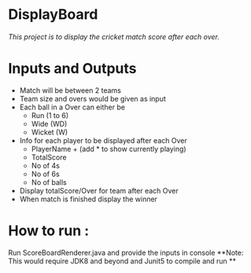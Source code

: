 # DisplayBoard
###### This project is to display the cricket match score after each over. 

# Inputs and Outputs  
 * Match will be between 2 teams
 * Team size and overs would be given as input
 * Each ball in a Over can either be 
    - Run (1 to 6)
    - Wide (WD)
    - Wicket (W)
 * Info for each player to be displayed after each Over
    -  PlayerName + (add * to show currently playing)
    - TotalScore
    - No of 4s
    - No of 6s
    - No of balls
 * Display totalScore/Over for team after each Over
 * When match is finished display the winner 
 
 # How to run :
 Run ScoreBoardRenderer.java and provide the inputs in console 
 **Note: This would require JDK8 and beyond and Junit5 to compile and run **
 
         

